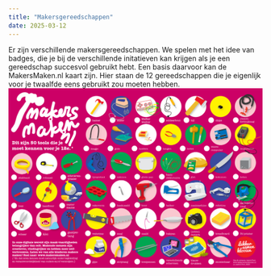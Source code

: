 ```yaml
---
title: "Makersgereedschappen"
date: 2025-03-12
---
```


Er zijn verschillende makersgereedschappen. We spelen met het idee van badges, die je bij de verschillende initatieven kan krijgen als je een gereedschap succesvol gebruikt hebt. Een basis daarvoor kan de MakersMaken.nl kaart zijn. Hier staan de 12 gereedschappen die je eigenlijk voor je twaalfde eens gebruikt zou moeten hebben. ![De poster van MakersMaken.nl, met daarop 50 gereedschapen van naaimachines tot boormachines, van electronica tot een camera, van 3d printers tot gips.](MakersMakenPoster_klein.png)